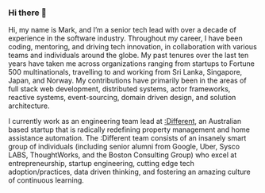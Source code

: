 ### Hi there 👋

Hi, my name is Mark, and I’m a senior tech lead with over a decade of experience in the software industry. Throughout my career, I have been coding, mentoring, and driving tech innovation, in collaboration with various teams and individuals around the globe. My past tenures over the last ten years have taken me across organizations ranging from startups to Fortune 500 multinationals, travelling to and working from Sri Lanka, Singapore, Japan, and Norway. My contributions have primarily been in the areas of full stack web development, distributed systems, actor frameworks, reactive systems, event-sourcing, domain driven design, and solution architecture.

I currently work as an engineering team lead at [:Different](https://different.com.au/), an Australian based startup that is radically redefining property management and home assistance automation. The :Different team consists of an insanely smart group of individuals (including senior alumni from Google, Uber, Sysco LABS, ThoughtWorks, and the Boston Consulting Group) who excel at entrepreneurship, startup engineering, cutting edge tech adoption/practices, data driven thinking, and fostering an amazing culture of continuous learning.


